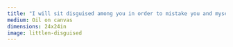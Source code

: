 ```yaml
---
title: "I will sit disguised among you in order to mistake you and myself."
medium: Oil on canvas
dimensions: 24x24in
image: littlen-disguised
---
```

